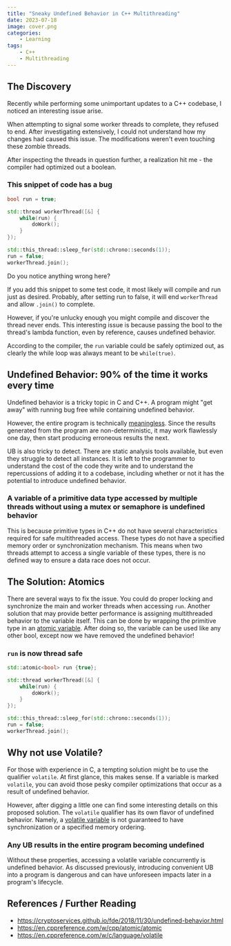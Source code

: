 ```yaml
---
title: "Sneaky Undefined Behavior in C++ Multithreading"
date: 2023-07-18
image: cover.png
categories:
    - Learning
tags:
    - C++
    - Multithreading
---
```


## The Discovery

Recently while performing some unimportant updates to a C++ codebase, I noticed an interesting issue arise.

When attempting to signal some worker threads to complete, they refused to end. After investigating extensively, I could not understand how my changes had caused this issue. The modifications weren't even touching these zombie threads.

After inspecting the threads in question further, a realization hit me - the compiler had optimized out a boolean. 

### This snippet of code has a bug

```c++
bool run = true;

std::thread workerThread([&] {
    while(run) {
        doWork();
    }
});

std::this_thread::sleep_for(std::chrono::seconds(1));
run = false;
workerThread.join();
```

Do you notice anything wrong here?

If you add this snippet to some test code, it most likely will compile and run just as desired. Probably, after setting run to false, it will end `workerThread` and allow `.join()` to complete.

However, if you're unlucky enough you might compile and discover the thread never ends. This interesting issue is because passing the bool to the thread's lambda function, even by reference, causes undefined behavior.

According to the compiler, the `run` variable could be safely optimized out, as clearly the while loop was always meant to be `while(true)`.

## Undefined Behavior: 90% of the time it works every time

Undefined behavior is a tricky topic in C and C++. A program might "get away" with running bug free while containing undefined behavior.

However, the entire program is technically [meaningless](https://cryptoservices.github.io/fde/2018/11/30/undefined-behavior.html). Since the results generated from the program are non-deterministic, it may work flawlessly one day, then start producing erroneous results the next.

UB is also tricky to detect. There are static analysis tools available, but even they struggle to detect all instances. It is left to the programmer to understand the cost of the code they write and to understand the repercussions of adding it to a codebase, including whether or not it has the potential to introduce undefined behavior.

### A variable of a primitive data type accessed by multiple threads without using a mutex or semaphore is undefined behavior

This is because primitive types in C++ do not have several characteristics required for safe multithreaded access. These types do not have a specified memory order or synchronization mechanism. This means when two threads attempt to access a single variable of these types, there is no defined way to ensure a data race does not occur.

## The Solution: Atomics

There are several ways to fix the issue. You could do proper locking and synchronize the main and worker threads when accessing `run`. Another solution that may provide better performance is assigning multithreaded behavior to the variable itself. This can be done by wrapping the primitive type in an [atomic variable](https://en.cppreference.com/w/cpp/atomic/atomic). After doing so, the variable can be used like any other bool, except now we have removed the undefined behavior!

### `run` is now thread safe
```c++
std::atomic<bool> run {true};

std::thread workerThread([&] {
    while(run) {
        doWork();
    }
});

std::this_thread::sleep_for(std::chrono::seconds(1));
run = false;
workerThread.join();
```

## Why not use Volatile?

For those with experience in C, a tempting solution might be to use the qualifier `volatile`. At first glance, this makes sense. If a variable is marked `volatile`, you can avoid those pesky compiler optimizations that occur as a result of undefined behavior.

However, after digging a little one can find some interesting details on this proposed solution. The `volatile` qualifier has its own flavor of undefined behavior. Namely, a [volatile variable](https://en.cppreference.com/w/c/language/volatile) is not guaranteed to have synchronization or a specified memory ordering.

### Any UB results in the entire program becoming undefined

Without these properties, accessing a volatile variable concurrently is undefined behavior. As discussed previously, introducing convenient UB into a program is dangerous and can have unforeseen impacts later in a program's lifecycle. 

## References / Further Reading
- https://cryptoservices.github.io/fde/2018/11/30/undefined-behavior.html
- https://en.cppreference.com/w/cpp/atomic/atomic
- https://en.cppreference.com/w/c/language/volatile
